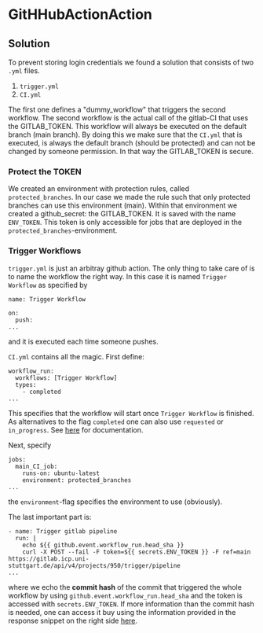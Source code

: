 # GitHHubActionAction

## Solution 
To prevent storing login credentials we found a solution that consists of two ```.yml``` files. 
1. ```trigger.yml```
2. ```CI.yml```

The first one defines a "dummy_workflow" that triggers the second workflow. 
The second workflow is the actual call of the gitlab-CI that uses the GITLAB_TOKEN.
This workflow will always be executed on the default branch (main branch). 
By doing this we make sure that the ```CI.yml``` that is executed, is always the default branch (should be protected) and can not be changed by someone permission. 
In that way the GITLAB_TOKEN is secure. 

### Protect the TOKEN 
We created an environment with protection rules, called ```protected_branches```.
In our case we made the rule such that only protected branches can use this environment (main).
Within that environment we created a github_secret: the GITLAB_TOKEN. 
It is saved with the name ```ENV_TOKEN```.
This token is only accessible for jobs that are deployed in the ```protected_branches```-environment.

### Trigger Workflows
```trigger.yml``` is just an arbitray github action. The only thing to take care of is to name the workflow the right way. In this case it is named ```Trigger Workflow``` as specified by 
```
name: Trigger Workflow

on:
  push:
...
```
and it is executed each time someone pushes. 

```CI.yml``` contains all the magic.
First define:
```
workflow_run: 
  workflows: [Trigger Workflow]
  types: 
    - completed
...
```
This specifies that the workflow will start once ```Trigger Workflow``` is finished. As alternatives to the flag ```completed``` one can also use ```requested``` or ```in_progress```. See [here](https://docs.github.com/en/actions/using-workflows/events-that-trigger-workflows#workflow_run) for documentation. 

Next, specify 
```
jobs:
  main_CI_job:
    runs-on: ubuntu-latest
    environment: protected_branches
...
```
the ```environment```-flag specifies the environment to use (obviously). 

The last important part is:
```
- name: Trigger gitlab pipeline
  run: |
    echo ${{ github.event.workflow_run.head_sha }}
    curl -X POST --fail -F token=${{ secrets.ENV_TOKEN }} -F ref=main https://gitlab.icp.uni-stuttgart.de/api/v4/projects/950/trigger/pipeline
...
```
where we echo the **commit hash** of the commit that triggered the whole workflow by using ```github.event.workflow_run.head_sha``` and the token is accessed with ```secrets.ENV_TOKEN```. 
If more information than the commit hash is needed, one can access it buy using the information provided in the response snippet on the right side [here](https://docs.github.com/en/rest/actions/workflow-runs?apiVersion=2022-11-28#list-workflow-runs-for-a-repository).
